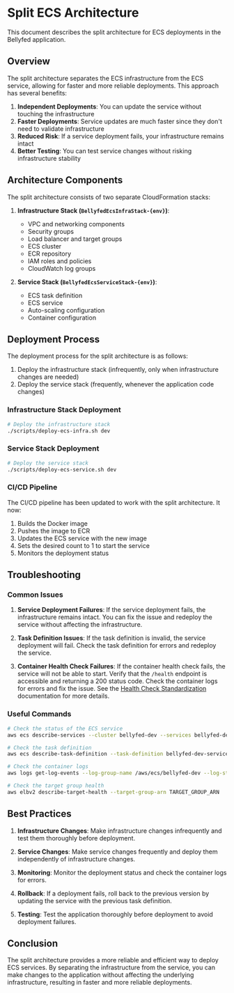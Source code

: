 # Split ECS Architecture

This document describes the split architecture for ECS deployments in the Bellyfed application.

## Overview

The split architecture separates the ECS infrastructure from the ECS service, allowing for faster and more reliable deployments. This approach has several benefits:

1. **Independent Deployments**: You can update the service without touching the infrastructure
2. **Faster Deployments**: Service updates are much faster since they don't need to validate infrastructure
3. **Reduced Risk**: If a service deployment fails, your infrastructure remains intact
4. **Better Testing**: You can test service changes without risking infrastructure stability

## Architecture Components

The split architecture consists of two separate CloudFormation stacks:

1. **Infrastructure Stack (`BellyfedEcsInfraStack-{env}`)**:

    - VPC and networking components
    - Security groups
    - Load balancer and target groups
    - ECS cluster
    - ECR repository
    - IAM roles and policies
    - CloudWatch log groups

2. **Service Stack (`BellyfedEcsServiceStack-{env}`)**:
    - ECS task definition
    - ECS service
    - Auto-scaling configuration
    - Container configuration

## Deployment Process

The deployment process for the split architecture is as follows:

1. Deploy the infrastructure stack (infrequently, only when infrastructure changes are needed)
2. Deploy the service stack (frequently, whenever the application code changes)

### Infrastructure Stack Deployment

```bash
# Deploy the infrastructure stack
./scripts/deploy-ecs-infra.sh dev
```

### Service Stack Deployment

```bash
# Deploy the service stack
./scripts/deploy-ecs-service.sh dev
```

### CI/CD Pipeline

The CI/CD pipeline has been updated to work with the split architecture. It now:

1. Builds the Docker image
2. Pushes the image to ECR
3. Updates the ECS service with the new image
4. Sets the desired count to 1 to start the service
5. Monitors the deployment status

## Troubleshooting

### Common Issues

1. **Service Deployment Failures**: If the service deployment fails, the infrastructure remains intact. You can fix the issue and redeploy the service without affecting the infrastructure.

2. **Task Definition Issues**: If the task definition is invalid, the service deployment will fail. Check the task definition for errors and redeploy the service.

3. **Container Health Check Failures**: If the container health check fails, the service will not be able to start. Verify that the `/health` endpoint is accessible and returning a 200 status code. Check the container logs for errors and fix the issue. See the [Health Check Standardization](./health-check-standardization.md) documentation for more details.

### Useful Commands

```bash
# Check the status of the ECS service
aws ecs describe-services --cluster bellyfed-dev --services bellyfed-dev-service

# Check the task definition
aws ecs describe-task-definition --task-definition bellyfed-dev-service:1

# Check the container logs
aws logs get-log-events --log-group-name /aws/ecs/bellyfed-dev --log-stream-name bellyfed-dev-container/bellyfed-dev-container/TASK_ID

# Check the target group health
aws elbv2 describe-target-health --target-group-arn TARGET_GROUP_ARN
```

## Best Practices

1. **Infrastructure Changes**: Make infrastructure changes infrequently and test them thoroughly before deployment.

2. **Service Changes**: Make service changes frequently and deploy them independently of infrastructure changes.

3. **Monitoring**: Monitor the deployment status and check the container logs for errors.

4. **Rollback**: If a deployment fails, roll back to the previous version by updating the service with the previous task definition.

5. **Testing**: Test the application thoroughly before deployment to avoid deployment failures.

## Conclusion

The split architecture provides a more reliable and efficient way to deploy ECS services. By separating the infrastructure from the service, you can make changes to the application without affecting the underlying infrastructure, resulting in faster and more reliable deployments.
